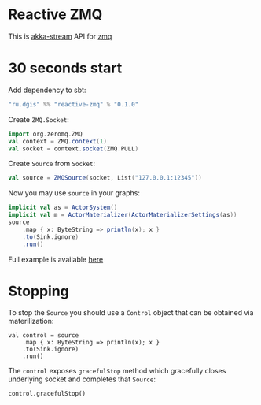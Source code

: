# Reactive ZMQ

This is [akka-stream](http://doc.akka.io/docs/akka/current/scala/stream/index.html) API for [zmq](http://zeromq.org)

# 30 seconds start

Add dependency to sbt:

```scala
"ru.dgis" %% "reactive-zmq" % "0.1.0"
```

Create `ZMQ.Socket`:

```scala
import org.zeromq.ZMQ
val context = ZMQ.context(1)
val socket = context.socket(ZMQ.PULL)
```

Create `Source` from `Socket`:

```scala
val source = ZMQSource(socket, List("127.0.0.1:12345"))
```

Now you may use `source` in your graphs:

```scala
implicit val as = ActorSystem()
implicit val m = ActorMaterializer(ActorMaterializerSettings(as))
source
    .map { x: ByteString => println(x); x }
    .to(Sink.ignore)
    .run()
```

Full example is available [here](https://github.com/2gis/reactive-zmq/tree/master/src/test/scala/ru/dgis/reactivezmq/Examples.scala)

# Stopping

To stop the `Source` you should use a `Control` object that can be obtained via materilization:

```
val control = source
    .map { x: ByteString => println(x); x }
    .to(Sink.ignore)
    .run()
```

The `control` exposes `gracefulStop` method which gracefully closes underlying socket and completes that `Source`:

```
control.gracefulStop()
```
